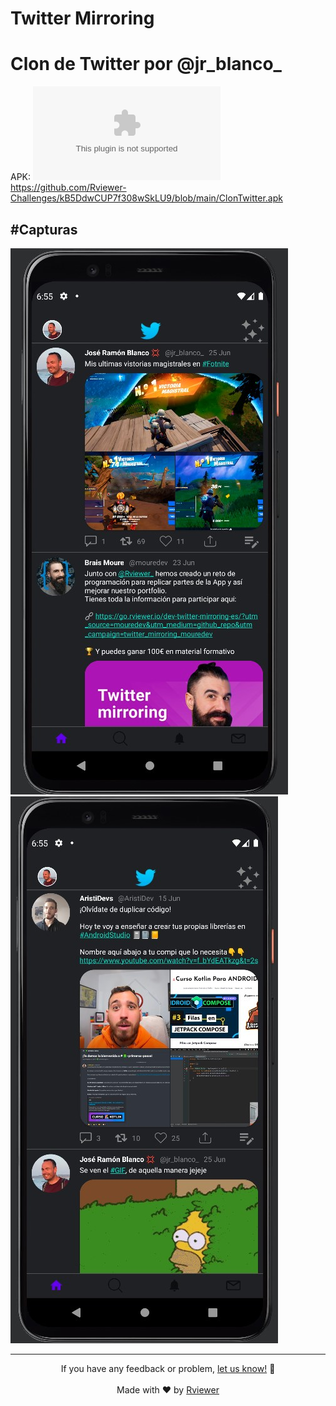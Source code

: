 # Twitter Mirroring
# Clon de Twitter por @jr_blanco_

APK: ![](ClonTwitter.apk) 
https://github.com/Rviewer-Challenges/kB5DdwCUP7f308wSkLU9/blob/main/ClonTwitter.apk

#Capturas
------------------------------------------------------------------------------------------

![Captura 1](Capturas.jpg)  ![Captura 1](Capturas2.jpg)


--- 

<p align="center">
  If you have any feedback or problem, <a href="mailto:help@rviewer.io">let us know!</a> 🤘
  <br><br>
  Made with ❤️ by <a href="https://rviewer.io">Rviewer</a>
</p>
